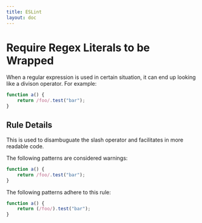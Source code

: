 ```yaml
---
title: ESLint
layout: doc
---
```

<!-- Note: No pull requests accepted for this file. See README.md in the root directory for details. -->
# Require Regex Literals to be Wrapped

When a regular expression is used in certain situation, it can end up looking like a divison operator. For example:

```js
function a() { 
    return /foo/.test("bar");
}
```

## Rule Details

This is used to disambuguate the slash operator and facilitates in more readable code.

The following patterns are considered warnings:

```js
function a() {
    return /foo/.test("bar"); 
}
```

The following patterns adhere to this rule:

```js
function a() {
    return (/foo/).test("bar");
}
```
